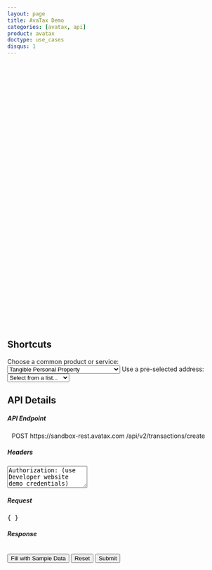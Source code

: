 ```yaml
---
layout: page
title: AvaTax Demo
categories: [avatax, api]
product: avatax
doctype: use_cases
disqus: 1
---
```


<script type='text/javascript'>
    var map;
    function GetMap() {
        map = new Microsoft.Maps.Map('#myMap', {});
        var layer = new Microsoft.Maps.Layer("MyPushpinLayer1");
        layer.add(new Microsoft.Maps.Pushpin(new Microsoft.Maps.Location(47.59789, -122.33104)));
        map.layers.insert(layer);
    }

    //Find address? Or use map.Find()?
</script>
<script type='text/javascript' src='https://www.bing.com/api/maps/mapcontrol?callback=GetMap&key=Ahgp_E6MHtyMYBJPCllMKTwJk7Indytl8hVm-Boe6mbyWbcyZvVBUePMDP5OLeiH' async defer></script>

 <div id="myMap" style="position:relative;width:800px;height:600px;"></div>


## Shortcuts

<div>
    Choose a common product or service:
    <select id="dropdown-products" onChange="fillWithSampleData();">
        <option value="P0000000" description="Tangible Personal Property">Tangible Personal Property</option>
        <option value="PF160024" description="All Sushi">All Sushi</option>
        <option value="FR010000" description="Shipping">Shipping</option>
        <option value="DM040200" description="Music - streaming / electronic download">Music - streaming / electronic download</option>
        <option value="PC040400" description="Sports and Recreational Equipment">Sports and Recreational Equipment</option>
    </select>
    Use a pre-selected address:
    <select id="dropdown-addresses">
        <option>Select from a list...</option>
        <option value="2000 Main Street, Irvine, CA 92614">Irvine, California</option> <!-- OnChange, call GetMap() with this Location object new Microsoft.Maps.Location(33.6846603698176, -117.850629887389) -->
        <option value="255 S. King Street, Seattle, WA 98104">Seattle, Washington</option> <!-- OnChange, call GetMap() with this new Microsoft.Maps.Location(47.59789, -122.33104) -->
    </select>
</div>

## API Details

<div class="api-console-output">
    <h5 class="console-output-header">API Endpoint</h5>
    <div class="row" style="margin: 10px;">
        <div class="code-snippet-plaintext" style="display: inline;" id="console-method">POST</div>
        <div class="code-snippet-plaintext" style="display: inline;" id="console-server">https://sandbox-rest.avatax.com</div>
        <div class="code-snippet-plaintext" style="display: inline;" id="console-path">/api/v2/transactions/create</div>
    </div>
    <h5 class="console-output-header">
        Headers
        <i class="glyphicon glyphicon-pencil"></i>
    </h5>
    <div class="code-snippet reqScroll">
        <textarea style="height: 50px;" id="console-headers" >Authorization: (use Developer website demo credentials)
X-Avalara-Client: Avalara Developer Website; 18.8.0; AvaTax SDK; 18.8.0; developer-console
        </textarea>
    </div>
    <div class="row" style="margin-bottom: 8px;">
        <div class="col-md-6 console-req-container">
            <h5 class="console-output-header">
                Request
                <i class="glyphicon glyphicon-pencil"></i>
            </h5>
            <div class="code-snippet reqScroll">
                <pre id="console-input">{ }</pre>
            </div>
        </div>
        <div class="col-md-6 console-res-container">
             <h5 class="console-output-header">Response</h5>
             <div class="code-snippet respScroll">
                <div class="loading-pulse" style="display: none;"></div>
                <pre id="console-output"></pre>
             </div>
         </div>
     </div>
     <div>
         <button class="btn btn-secondary" style="color: #000000;" type="button" onClick="fillWithSampleData();">Fill with Sample Data</button>
         <button class="btn btn-secondary" style="color: #000000;" type="button" onClick="$('#console-input').empty().val('{ }');">Reset</button>
         <button class="btn btn-primary" type="button" onClick="ApiRequest();">Submit</button>
     </div>
</div>